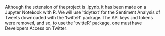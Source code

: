 Although the extension of the project is .ipynb, it has been made on a Jupyter Notebook with R.
We will use 'tidytext' for the Sentiment Analysis of Tweets downloaded with the 'twitteR' package.
The API keys and tokens were removed, and so, to use the 'twitteR' package, one must have Developers Access on Twitter. 
